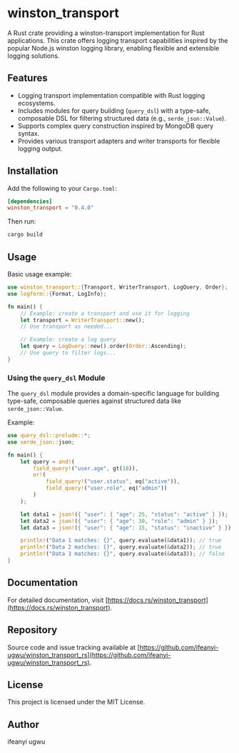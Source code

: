 # winston_transport

A Rust crate providing a winston-transport implementation for Rust applications. This crate offers logging transport capabilities inspired by the popular Node.js winston logging library, enabling flexible and extensible logging solutions.

## Features

- Logging transport implementation compatible with Rust logging ecosystems.
- Includes modules for query building (`query_dsl`) with a type-safe, composable DSL for filtering structured data (e.g., `serde_json::Value`).
- Supports complex query construction inspired by MongoDB query syntax.
- Provides various transport adapters and writer transports for flexible logging output.

## Installation

Add the following to your `Cargo.toml`:

```toml
[dependencies]
winston_transport = "0.4.0"
```

Then run:

```bash
cargo build
```

## Usage

Basic usage example:

```rust
use winston_transport::{Transport, WriterTransport, LogQuery, Order};
use logform::{Format, LogInfo};

fn main() {
    // Example: create a transport and use it for logging
    let transport = WriterTransport::new();
    // Use transport as needed...

    // Example: create a log query
    let query = LogQuery::new().order(Order::Ascending);
    // Use query to filter logs...
}
```

### Using the `query_dsl` Module

The `query_dsl` module provides a domain-specific language for building type-safe, composable queries against structured data like `serde_json::Value`.

Example:

```rust
use query_dsl::prelude::*;
use serde_json::json;

fn main() {
    let query = and!(
        field_query!("user.age", gt(18)),
        or!(
            field_query!("user.status", eq("active")),
            field_query!("user.role", eq("admin"))
        )
    );

    let data1 = json!({ "user": { "age": 25, "status": "active" } });
    let data2 = json!({ "user": { "age": 30, "role": "admin" } });
    let data3 = json!({ "user": { "age": 15, "status": "inactive" } });

    println!("Data 1 matches: {}", query.evaluate(&data1)); // true
    println!("Data 2 matches: {}", query.evaluate(&data2)); // true
    println!("Data 3 matches: {}", query.evaluate(&data3)); // false
}
```

## Documentation

For detailed documentation, visit [https://docs.rs/winston_transport](https://docs.rs/winston_transport).

## Repository

Source code and issue tracking available at [https://github.com/ifeanyi-ugwu/winston_transport_rs](https://github.com/ifeanyi-ugwu/winston_transport_rs).

## License

This project is licensed under the MIT License.

## Author

ifeanyi ugwu
